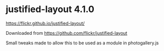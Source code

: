 # justified-layout 4.1.0

https://flickr.github.io/justified-layout/

Downloaded from https://github.com/flickr/justified-layout

Small tweaks made to allow this to be used as a module in photogallery.js